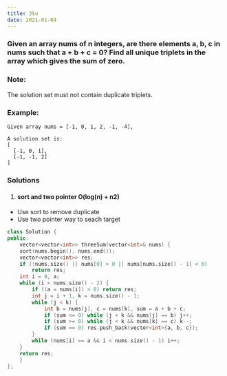 ```yaml
---
title: 3Su
date: 2021-01-04
---
```

### Given an array nums of n integers, are there elements a, b, c in nums such that a + b + c = 0? Find all unique triplets in the array which gives the sum of zero.

### Note:

The solution set must not contain duplicate triplets.

### Example:

```
Given array nums = [-1, 0, 1, 2, -1, -4],

A solution set is:
[
  [-1, 0, 1],
  [-1, -1, 2]
]
```


### Solutions

1. #### sort and two pointer O(log(n) + n2)

- Use sort to remove duplicate
- Use two pointer way to seach target

```cpp
class Solution {
public:
    vector<vector<int>> threeSum(vector<int>& nums) {
    sort(nums.begin(), nums.end());
    vector<vector<int>> res;
    if (!nums.size() || nums[0] > 0 || nums[nums.size() - 1] < 0)
        return res;
    int i = 0, a;
    while (i < nums.size() - 2) {
        if ((a = nums[i]) > 0) return res;
        int j = i + 1, k = nums.size() - 1;
        while (j < k) {
            int b = nums[j], c = nums[k], sum = a + b + c;
            if (sum <= 0) while (j < k && nums[j] == b) j++;
            if (sum >= 0) while (j < k && nums[k] == c) k--;
            if (sum == 0) res.push_back(vector<int>{a, b, c});
        }
        while (nums[i] == a && i < nums.size() - 1) i++;
    }
    return res;
    }
};
```